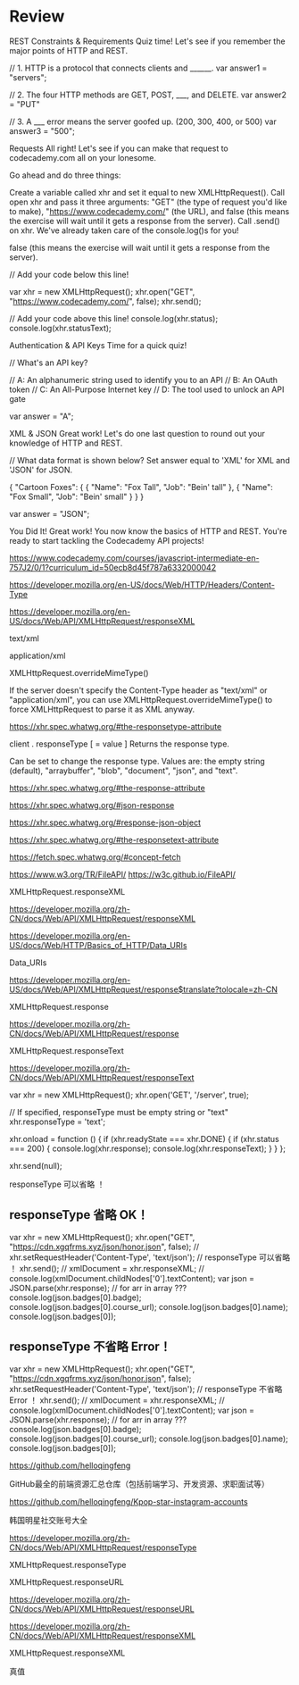 # Review




REST Constraints & Requirements
Quiz time! Let's see if you remember the major points of HTTP and REST.




// 1. HTTP is a protocol that connects clients and ______.
var answer1 = "servers";

// 2. The four HTTP methods are GET, POST, ___, and DELETE.
var answer2 = "PUT"

// 3. A ___ error means the server goofed up. (200, 300, 400, or 500)
var answer3 = "500";





Requests
All right! Let's see if you can make that request to codecademy.com all on your lonesome.




Go ahead and do three things:

Create a variable called xhr and set it equal to new XMLHttpRequest().
Call open xhr and pass it three arguments: "GET" (the type of request you'd like to make), "https://www.codecademy.com/" (the URL), and false (this means the exercise will wait until it gets a response from the server).
Call .send() on xhr. We've already taken care of the console.log()s for you!



false 
(this means the exercise will wait until it gets a response from the server).



// Add your code below this line!

var xhr = new XMLHttpRequest();
xhr.open("GET", "https://www.codecademy.com/", false);
xhr.send();

// Add your code above this line!
console.log(xhr.status);
console.log(xhr.statusText);





Authentication & API Keys
Time for a quick quiz!



// What's an API key?

// A: An alphanumeric string used to identify you to an API
// B: An OAuth token
// C: An All-Purpose Internet key
// D: The tool used to unlock an API gate

var answer = "A";




XML & JSON
Great work! Let's do one last question to round out your knowledge of HTTP and REST.



// What data format is shown below? Set answer equal to 'XML' for XML and 'JSON' for JSON.

{
  "Cartoon Foxes": {
    {
      "Name": "Fox Tall",
      "Job": "Bein' tall"
    },
    {
      "Name": "Fox Small",
      "Job": "Bein' small"
    }
  }
}

var answer = "JSON";






You Did It!
Great work! You now know the basics of HTTP and REST. You're ready to start tackling the Codecademy API projects!






https://www.codecademy.com/courses/javascript-intermediate-en-757J2/0/1?curriculum_id=50ecb8d45f787a6332000042






https://developer.mozilla.org/en-US/docs/Web/HTTP/Headers/Content-Type


https://developer.mozilla.org/en-US/docs/Web/API/XMLHttpRequest/responseXML



text/xml

application/xml

XMLHttpRequest.overrideMimeType() 



If the server doesn't specify the Content-Type header as "text/xml" or "application/xml", you can use XMLHttpRequest.overrideMimeType() to force XMLHttpRequest to parse it as XML anyway.


https://xhr.spec.whatwg.org/#the-responsetype-attribute


client . responseType [ = value ]
Returns the response type.

Can be set to change the response type. Values are: the empty string (default), "arraybuffer", "blob", "document", "json", and "text".




https://xhr.spec.whatwg.org/#the-response-attribute



https://xhr.spec.whatwg.org/#json-response

https://xhr.spec.whatwg.org/#response-json-object


https://xhr.spec.whatwg.org/#the-responsetext-attribute





https://fetch.spec.whatwg.org/#concept-fetch



https://www.w3.org/TR/FileAPI/
https://w3c.github.io/FileAPI/




XMLHttpRequest.responseXML

https://developer.mozilla.org/zh-CN/docs/Web/API/XMLHttpRequest/responseXML

https://developer.mozilla.org/en-US/docs/Web/HTTP/Basics_of_HTTP/Data_URIs

Data_URIs


https://developer.mozilla.org/en-US/docs/Web/API/XMLHttpRequest/response$translate?tolocale=zh-CN


XMLHttpRequest.response


https://developer.mozilla.org/zh-CN/docs/Web/API/XMLHttpRequest/response


XMLHttpRequest.responseText


https://developer.mozilla.org/zh-CN/docs/Web/API/XMLHttpRequest/responseText


var xhr = new XMLHttpRequest();
xhr.open('GET', '/server', true);

// If specified, responseType must be empty string or "text"
xhr.responseType = 'text';

xhr.onload = function () {
    if (xhr.readyState === xhr.DONE) {
        if (xhr.status === 200) {
            console.log(xhr.response);
            console.log(xhr.responseText);
        }
    }
};

xhr.send(null);






responseType 可以省略 ！


## responseType 省略 OK！

var xhr = new XMLHttpRequest();
xhr.open("GET", "https://cdn.xgqfrms.xyz/json/honor.json", false);
// xhr.setRequestHeader('Content-Type', 'text/json');
// responseType 可以省略 ！
xhr.send();
// xmlDocument = xhr.responseXML;
// console.log(xmlDocument.childNodes['0'].textContent);
var json = JSON.parse(xhr.response);
// for arr in array ???
console.log(json.badges[0].badge);
console.log(json.badges[0].course_url);
console.log(json.badges[0].name);
console.log(json.badges[0]);


## responseType 不省略 Error！

var xhr = new XMLHttpRequest();
xhr.open("GET", "https://cdn.xgqfrms.xyz/json/honor.json", false);
xhr.setRequestHeader('Content-Type', 'text/json');
// responseType 不省略 Error ！
xhr.send();
// xmlDocument = xhr.responseXML;
// console.log(xmlDocument.childNodes['0'].textContent);
var json = JSON.parse(xhr.response);
// for arr in array ???
console.log(json.badges[0].badge);
console.log(json.badges[0].course_url);
console.log(json.badges[0].name);
console.log(json.badges[0]);


https://github.com/helloqingfeng

GitHub最全的前端资源汇总仓库（包括前端学习、开发资源、求职面试等）


https://github.com/helloqingfeng/Kpop-star-instagram-accounts


韩国明星社交账号大全




https://developer.mozilla.org/zh-CN/docs/Web/API/XMLHttpRequest/responseType


XMLHttpRequest.responseType



XMLHttpRequest.responseURL


https://developer.mozilla.org/zh-CN/docs/Web/API/XMLHttpRequest/responseURL



https://developer.mozilla.org/zh-CN/docs/Web/API/XMLHttpRequest/responseXML


XMLHttpRequest.responseXML











真值


